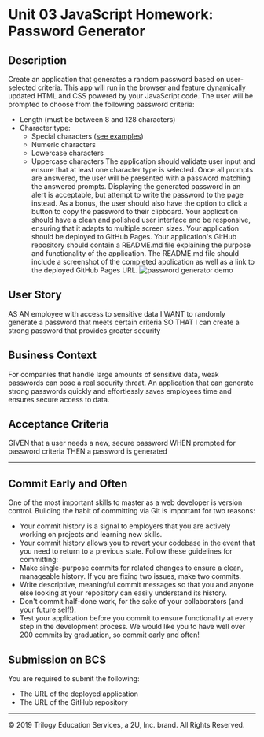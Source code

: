 # Unit 03 JavaScript Homework: Password Generator
## Description
Create an application that generates a random password based on user-selected criteria. This app will run in the browser and feature dynamically updated HTML and CSS powered by your JavaScript code.
The user will be prompted to choose from the following password criteria:
* Length (must be between 8 and 128 characters)
* Character type:
  * Special characters ([see examples](https://www.owasp.org/index.php/Password_special_characters))
  * Numeric characters
  * Lowercase characters
  * Uppercase characters
The application should validate user input and ensure that at least one character type is selected.
Once all prompts are answered, the user will be presented with a password matching the answered prompts. Displaying the generated password in an alert is acceptable, but attempt to write the password to the page instead.
As a bonus, the user should also have the option to click a button to copy the password to their clipboard.
Your application should have a clean and polished user interface and be responsive, ensuring that it adapts to multiple screen sizes.
Your application should be deployed to GitHub Pages.
Your application's GitHub repository should contain a README.md file explaining the purpose and functionality of the application. The README.md file should include a screenshot of the completed application as well as a link to the deployed GitHub Pages URL.
![password generator demo](./Assets/03-JavaScript-homework-demo.png)
## User Story
AS AN employee with access to sensitive data
I WANT to randomly generate a password that meets certain criteria
SO THAT I can create a strong password that provides greater security
## Business Context
For companies that handle large amounts of sensitive data, weak passwords can pose a real security threat. An application that can generate strong passwords quickly and effortlessly saves employees time and ensures secure access to data.
## Acceptance Criteria
GIVEN that a user needs a new, secure password
WHEN prompted for password criteria
THEN a password is generated
- - -
## Commit Early and Often
One of the most important skills to master as a web developer is version control. Building the habit of committing via Git is important for two reasons:
* Your commit history is a signal to employers that you are actively working on projects and learning new skills.
* Your commit history allows you to revert your codebase in the event that you need to return to a previous state.
Follow these guidelines for committing:
* Make single-purpose commits for related changes to ensure a clean, manageable history. If you are fixing two issues, make two commits.
* Write descriptive, meaningful commit messages so that you and anyone else looking at your repository can easily understand its history.
* Don't commit half-done work, for the sake of your collaborators (and your future self!).
* Test your application before you commit to ensure functionality at every step in the development process.
We would like you to have well over 200 commits by graduation, so commit early and often!
## Submission on BCS
You are required to submit the following:
* The URL of the deployed application
* The URL of the GitHub repository
- - -
© 2019 Trilogy Education Services, a 2U, Inc. brand. All Rights Reserved.